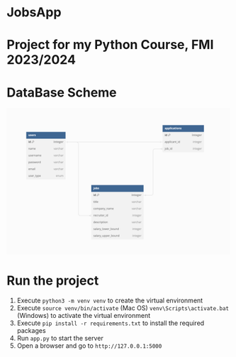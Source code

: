 # JobsApp
# Project for my Python Course, FMI 2023/2024

# DataBase Scheme
![DB scheme](db_scheme.png)

# Run the project
1. Execute `python3 -m venv venv` to create the virtual environment
2. Execute `source venv/bin/activate` (Mac OS) `venv\Scripts\activate.bat` (Windows) to activate the virtual environment
3. Execute `pip install -r requirements.txt` to install the required packages
4. Run `app.py` to start the server
5. Open a browser and go to `http://127.0.0.1:5000`